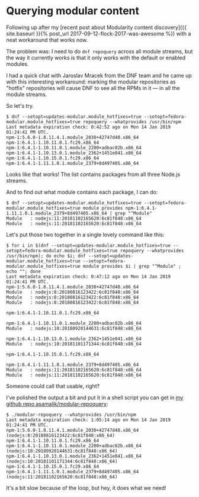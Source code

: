 # Querying modular content

Following up after my [recent post about Modularity content discovery]({{ site.baseurl }}{% post_url 2017-09-12-flock-2017-was-awesome %}) with a neat workaround that works now.

The problem was: I need to do `dnf repoquery` across all module streams, but the way it currently works is that it only works with the default or enabled modules.

I had a quick chat with Jaroslav Mracek from the DNF team and he came up with this interesting workaround: marking the modular repositories as "hotfix" repositories will cause DNF to see all the RPMs in it — in all the module streams.

So let's try.

```
$ dnf --setopt=updates-modular.module_hotfixes=true --setopt=fedora-modular.module_hotfixes=true repoquery --whatprovides /usr/bin/npm
Last metadata expiration check: 0:42:52 ago on Mon 14 Jan 2019 01:24:41 PM UTC.
npm-1:5.6.0-1.8.11.4.1.module_2030+42747d40.x86_64
npm-1:6.4.1-1.10.11.0.1.fc29.x86_64
npm-1:6.4.1-1.10.11.0.1.module_2200+adbac02b.x86_64
npm-1:6.4.1-1.10.13.0.1.module_2362+1451e041.x86_64
npm-1:6.4.1-1.10.15.0.1.fc29.x86_64
npm-1:6.4.1-1.11.1.0.1.module_2379+8d497405.x86_64
```

Looks like that works! The list contains packages from all three Node.js streams.

And to find out what module contains each package, I can do:

```
$ dnf --setopt=updates-modular.module_hotfixes=true --setopt=fedora-modular.module_hotfixes=true module provides npm-1:6.4.1-1.11.1.0.1.module_2379+8d497405.x86_64 | grep "^Module"
Module   : nodejs:11:20181102165620:6c81f848:x86_64
Module   : nodejs:11:20181102165620:6c81f848:x86_64
```

Let's put those two together in a single lovely command like this:

```
$ for i in $(dnf --setopt=updates-modular.module_hotfixes=true --setopt=fedora-modular.module_hotfixes=true repoquery --whatprovides /usr/bin/npm); do echo $i; dnf --setopt=updates-modular.module_hotfixes=true --setopt=fedora-modular.module_hotfixes=true module provides $i | grep "^Module" ; echo ""; done
Last metadata expiration check: 0:47:12 ago on Mon 14 Jan 2019 01:24:41 PM UTC.
npm-1:5.6.0-1.8.11.4.1.module_2030+42747d40.x86_64
Module   : nodejs:8:20180816123422:6c81f848:x86_64
Module   : nodejs:8:20180816123422:6c81f848:x86_64
Module   : nodejs:8:20180816123422:6c81f848:x86_64

npm-1:6.4.1-1.10.11.0.1.fc29.x86_64

npm-1:6.4.1-1.10.11.0.1.module_2200+adbac02b.x86_64
Module   : nodejs:10:20180920144631:6c81f848:x86_64

npm-1:6.4.1-1.10.13.0.1.module_2362+1451e041.x86_64
Module   : nodejs:10:20181101171344:6c81f848:x86_64

npm-1:6.4.1-1.10.15.0.1.fc29.x86_64

npm-1:6.4.1-1.11.1.0.1.module_2379+8d497405.x86_64
Module   : nodejs:11:20181102165620:6c81f848:x86_64
Module   : nodejs:11:20181102165620:6c81f848:x86_64
```

Someone could call that usable, right?

I've polished the output a bit and put it in a shell script you can get in [my github repo asamalik/modular-repoquery](https://github.com/asamalik/modular-repoquery):

```
$ ./modular-repoquery --whatprovides /usr/bin/npm
Last metadata expiration check: 1:05:14 ago on Mon 14 Jan 2019 01:24:41 PM UTC.
npm-1:5.6.0-1.8.11.4.1.module_2030+42747d40.x86_64 (nodejs:8:20180816123422:6c81f848:x86_64)
npm-1:6.4.1-1.10.11.0.1.fc29.x86_64 
npm-1:6.4.1-1.10.11.0.1.module_2200+adbac02b.x86_64 (nodejs:10:20180920144631:6c81f848:x86_64)
npm-1:6.4.1-1.10.13.0.1.module_2362+1451e041.x86_64 (nodejs:10:20181101171344:6c81f848:x86_64)
npm-1:6.4.1-1.10.15.0.1.fc29.x86_64 
npm-1:6.4.1-1.11.1.0.1.module_2379+8d497405.x86_64 (nodejs:11:20181102165620:6c81f848:x86_64)
```

It's a bit slow because of the loop, but hey, it does what we need!